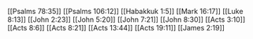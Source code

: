 [[Psalms 78:35]]
[[Psalms 106:12]]
[[Habakkuk 1:5]]
[[Mark 16:17]]
[[Luke 8:13]]
[[John 2:23]]
[[John 5:20]]
[[John 7:21]]
[[John 8:30]]
[[Acts 3:10]]
[[Acts 8:6]]
[[Acts 8:21]]
[[Acts 13:44]]
[[Acts 19:11]]
[[James 2:19]]
